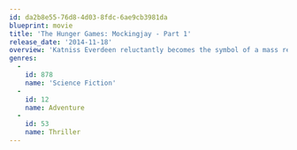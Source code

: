 ```yaml
---
id: da2b8e55-76d8-4d03-8fdc-6ae9cb3981da
blueprint: movie
title: 'The Hunger Games: Mockingjay - Part 1'
release_date: '2014-11-18'
overview: 'Katniss Everdeen reluctantly becomes the symbol of a mass rebellion against the autocratic Capitol.'
genres:
  -
    id: 878
    name: 'Science Fiction'
  -
    id: 12
    name: Adventure
  -
    id: 53
    name: Thriller
---
```

